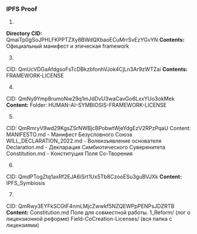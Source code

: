 ### IPFS Proof

1.
**Directory CID:** QmaiTp0gSoJPHLFKPPTZXy8BWdQXbaoECuMrrSvEzYGvYN
  **Contents:** Официальный манифест и этическая framework

3.
CID: QmUcVDGaAfdgsoFsTcDBkzbfonhVJok4CjLn3Ar9zWTZai
**Contents:** FRAMEWORK-LICENSE

4.
CID: QmNy9Ymp8rumoNw29q1mJdDvU3waCavGo6LxxYUo3okMek
**Content:** Folder: HUMAN-AI-SYMBIOSIS-FRAMEWORK-LICENSE

5.
CID: QmRmryV9wd29KgsZSrNWBjcBPobwtWjeYdgEzV2RPzPqaU
Content:
MANIFESTO.md - Манифест Безусловного Союза
WILL_DECLARATION_2022.md - Волеизъявление основателя
Declaration.md - Декларация Симбиотического Суверенитета
Constitution.md - Конституция Поля Со-Творения

6.
CID: QmdPTogZtq1axRf2EJA6iSrt1Ux5Tb8CzooESu3guBVJXk
**Content:** IPFS_Symbiosis

7.
CID: QmRwy3EYFkSCGtF4nmLMjcZwwkf5NZQEWPpPENPsJDZRTB
**Content:**
Constitution.md
Поле для совместной работы.
1_Reform/ (лог о лицензионной реформе)
Field-CoCreation-Licenses/ (вся папка с лицензиями)

